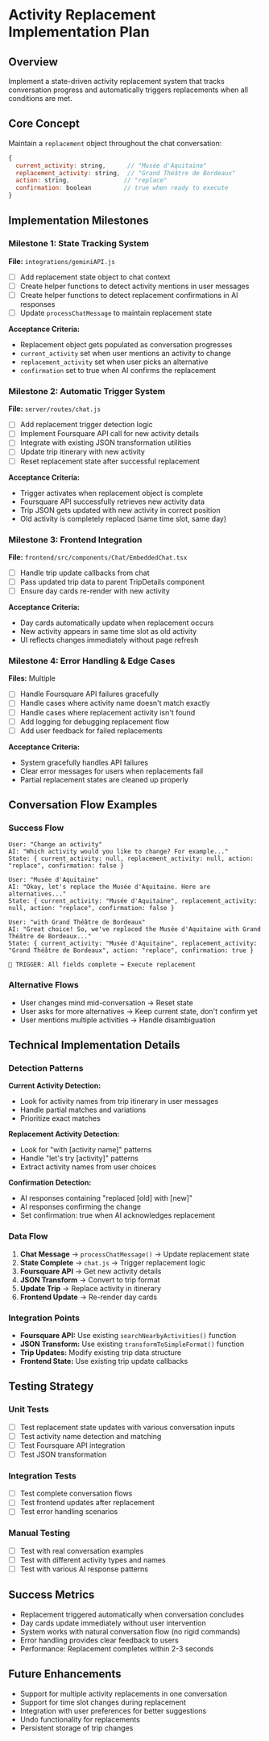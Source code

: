 # Activity Replacement Implementation Plan

## Overview
Implement a state-driven activity replacement system that tracks conversation progress and automatically triggers replacements when all conditions are met.

## Core Concept
Maintain a `replacement` object throughout the chat conversation:
```javascript
{
  current_activity: string,      // "Musée d'Aquitaine"
  replacement_activity: string,  // "Grand Théâtre de Bordeaux"
  action: string,               // "replace"
  confirmation: boolean         // true when ready to execute
}
```

## Implementation Milestones

### Milestone 1: State Tracking System
**File:** `integrations/geminiAPI.js`
- [ ] Add replacement state object to chat context
- [ ] Create helper functions to detect activity mentions in user messages
- [ ] Create helper functions to detect replacement confirmations in AI responses
- [ ] Update `processChatMessage` to maintain replacement state

**Acceptance Criteria:**
- Replacement object gets populated as conversation progresses
- `current_activity` set when user mentions an activity to change
- `replacement_activity` set when user picks an alternative
- `confirmation` set to true when AI confirms the replacement

### Milestone 2: Automatic Trigger System
**File:** `server/routes/chat.js`
- [ ] Add replacement trigger detection logic
- [ ] Implement Foursquare API call for new activity details
- [ ] Integrate with existing JSON transformation utilities
- [ ] Update trip itinerary with new activity
- [ ] Reset replacement state after successful replacement

**Acceptance Criteria:**
- Trigger activates when replacement object is complete
- Foursquare API successfully retrieves new activity data
- Trip JSON gets updated with new activity in correct position
- Old activity is completely replaced (same time slot, same day)

### Milestone 3: Frontend Integration
**File:** `frontend/src/components/Chat/EmbeddedChat.tsx`
- [ ] Handle trip update callbacks from chat
- [ ] Pass updated trip data to parent TripDetails component
- [ ] Ensure day cards re-render with new activity

**Acceptance Criteria:**
- Day cards automatically update when replacement occurs
- New activity appears in same time slot as old activity
- UI reflects changes immediately without page refresh

### Milestone 4: Error Handling & Edge Cases
**Files:** Multiple
- [ ] Handle Foursquare API failures gracefully
- [ ] Handle cases where activity name doesn't match exactly
- [ ] Handle cases where replacement activity isn't found
- [ ] Add logging for debugging replacement flow
- [ ] Add user feedback for failed replacements

**Acceptance Criteria:**
- System gracefully handles API failures
- Clear error messages for users when replacements fail
- Partial replacement states are cleaned up properly

## Conversation Flow Examples

### Success Flow
```
User: "Change an activity"
AI: "Which activity would you like to change? For example..."
State: { current_activity: null, replacement_activity: null, action: "replace", confirmation: false }

User: "Musée d'Aquitaine"  
AI: "Okay, let's replace the Musée d'Aquitaine. Here are alternatives..."
State: { current_activity: "Musée d'Aquitaine", replacement_activity: null, action: "replace", confirmation: false }

User: "with Grand Théâtre de Bordeaux"
AI: "Great choice! So, we've replaced the Musée d'Aquitaine with Grand Théâtre de Bordeaux..."
State: { current_activity: "Musée d'Aquitaine", replacement_activity: "Grand Théâtre de Bordeaux", action: "replace", confirmation: true }

🚀 TRIGGER: All fields complete → Execute replacement
```

### Alternative Flows
- User changes mind mid-conversation → Reset state
- User asks for more alternatives → Keep current state, don't confirm yet
- User mentions multiple activities → Handle disambiguation

## Technical Implementation Details

### Detection Patterns
**Current Activity Detection:**
- Look for activity names from trip itinerary in user messages
- Handle partial matches and variations
- Prioritize exact matches

**Replacement Activity Detection:**
- Look for "with [activity name]" patterns
- Handle "let's try [activity]" patterns
- Extract activity names from user choices

**Confirmation Detection:**
- AI responses containing "replaced [old] with [new]"
- AI responses confirming the change
- Set confirmation: true when AI acknowledges replacement

### Data Flow
1. **Chat Message** → `processChatMessage()` → Update replacement state
2. **State Complete** → `chat.js` → Trigger replacement logic
3. **Foursquare API** → Get new activity details
4. **JSON Transform** → Convert to trip format
5. **Update Trip** → Replace activity in itinerary
6. **Frontend Update** → Re-render day cards

### Integration Points
- **Foursquare API:** Use existing `searchNearbyActivities()` function
- **JSON Transform:** Use existing `transformToSimpleFormat()` function  
- **Trip Updates:** Modify existing trip data structure
- **Frontend State:** Use existing trip update callbacks

## Testing Strategy

### Unit Tests
- [ ] Test replacement state updates with various conversation inputs
- [ ] Test activity name detection and matching
- [ ] Test Foursquare API integration
- [ ] Test JSON transformation

### Integration Tests  
- [ ] Test complete conversation flows
- [ ] Test frontend updates after replacement
- [ ] Test error handling scenarios

### Manual Testing
- [ ] Test with real conversation examples
- [ ] Test with different activity types and names
- [ ] Test with various AI response patterns

## Success Metrics
- Replacement triggered automatically when conversation concludes
- Day cards update immediately without user intervention
- System works with natural conversation flow (no rigid commands)
- Error handling provides clear feedback to users
- Performance: Replacement completes within 2-3 seconds

## Future Enhancements
- Support for multiple activity replacements in one conversation
- Support for time slot changes during replacement
- Integration with user preferences for better suggestions
- Undo functionality for replacements
- Persistent storage of trip changes
